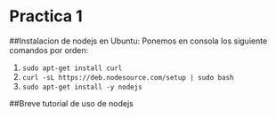 Practica 1
==========

##Instalacion de nodejs en Ubuntu:
Ponemos en consola los siguiente comandos por orden:
1. `sudo apt-get install curl`
2. `curl -sL https://deb.nodesource.com/setup | sudo bash`
3. `sudo apt-get install -y nodejs`

##Breve tutorial de uso de nodejs
